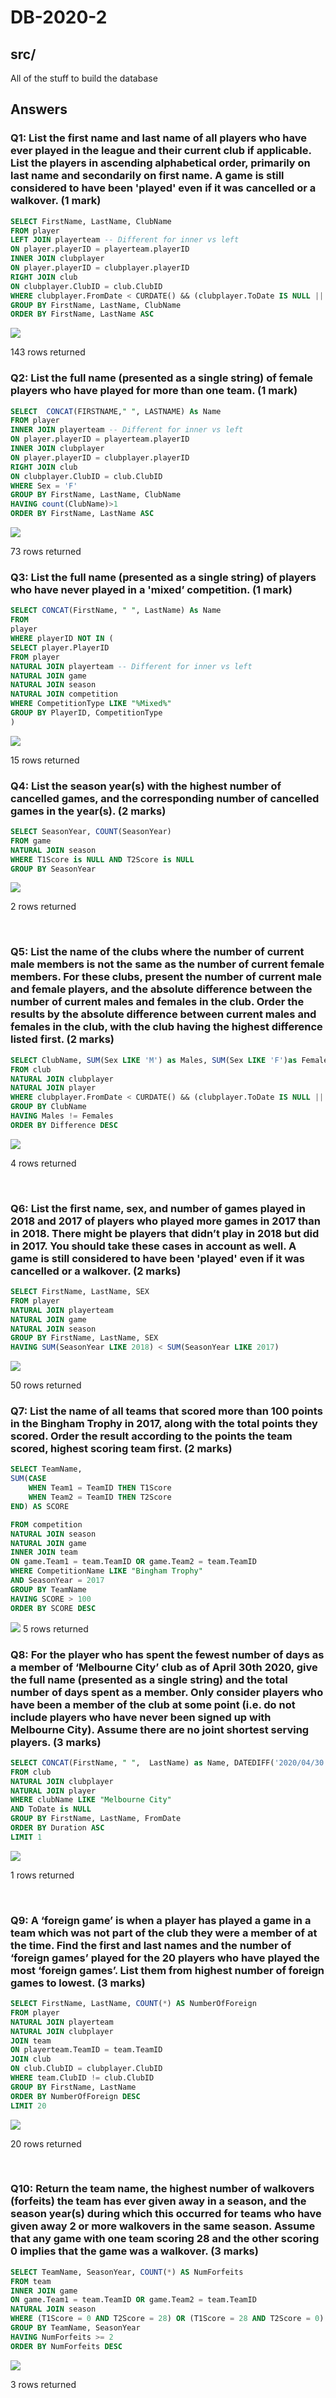 # DB-2020-2

## src/ 
All of the stuff to build the database

## Answers

### Q1: List the first name and last name of all players who have ever played in the league and their current club if applicable. List the players in ascending alphabetical order, primarily on last name and secondarily on first name. A game is still considered to have been 'played' even if it was cancelled or a walkover. (1 mark)

```sql 
SELECT FirstName, LastName, ClubName
FROM player
LEFT JOIN playerteam -- Different for inner vs left
ON player.playerID = playerteam.playerID
INNER JOIN clubplayer
ON player.playerID = clubplayer.playerID
RIGHT JOIN club
ON clubplayer.ClubID = club.ClubID
WHERE clubplayer.FromDate < CURDATE() && (clubplayer.ToDate IS NULL || clubplayer.ToDate > CURDATE())
GROUP BY FirstName, LastName, ClubName
ORDER BY FirstName, LastName ASC 
```
![](screenshots/1.png)

143 rows returned
 
### Q2: List the full name (presented as a single string) of female players who have played for more than one team. (1 mark) 

```sql 
SELECT  CONCAT(FIRSTNAME," ", LASTNAME) As Name
FROM player
INNER JOIN playerteam -- Different for inner vs left
ON player.playerID = playerteam.playerID
INNER JOIN clubplayer
ON player.playerID = clubplayer.playerID
RIGHT JOIN club
ON clubplayer.ClubID = club.ClubID
WHERE Sex = 'F'
GROUP BY FirstName, LastName, ClubName
HAVING count(ClubName)>1
ORDER BY FirstName, LastName ASC
```

![](screenshots/2.png)

73 rows returned
 

### Q3: List the full name (presented as a single string) of players who have never played in a 'mixed’ competition. (1 mark)

```sql 
SELECT CONCAT(FirstName, " ", LastName) As Name
FROM
player
WHERE playerID NOT IN (
SELECT player.PlayerID
FROM player
NATURAL JOIN playerteam -- Different for inner vs left
NATURAL JOIN game
NATURAL JOIN season
NATURAL JOIN competition
WHERE CompetitionType LIKE "%Mixed%"
GROUP BY PlayerID, CompetitionType
)
```

![](screenshots/3.png)

15 rows returned
 
### Q4: List the season year(s) with the highest number of cancelled games, and the corresponding number of cancelled games in the year(s). (2 marks)

```sql 
SELECT SeasonYear, COUNT(SeasonYear)
FROM game
NATURAL JOIN season
WHERE T1Score is NULL AND T2Score is NULL
GROUP BY SeasonYear
```

![](screenshots/4.png)

2 rows returned

 
### Q5: List the name of the clubs where the number of current male members is not the same as the number of current female members. For these clubs, present the number of current male and female players, and the absolute difference between the number of current males and females in the club. Order the results by the absolute difference between current males and females in the club, with the club having the highest difference listed first. (2 marks)

```sql 
SELECT ClubName, SUM(Sex LIKE 'M') as Males, SUM(Sex LIKE 'F')as Females , ABS(SUM(Sex LIKE 'M') - SUM(Sex LIKE 'F')) as Difference
FROM club
NATURAL JOIN clubplayer
NATURAL JOIN player
WHERE clubplayer.FromDate < CURDATE() && (clubplayer.ToDate IS NULL || clubplayer.ToDate > CURDATE())
GROUP BY ClubName
HAVING Males != Females
ORDER BY Difference DESC
```

![](screenshots/5.png)

4 rows returned

 
### Q6: List the first name, sex, and number of games played in 2018 and 2017 of players who played more games in 2017 than in 2018. There might be players that didn’t play in 2018 but did in 2017. You should take these cases in account as well. A game is still considered to have been 'played' even if it was cancelled or a walkover. (2 marks) 

```sql 
SELECT FirstName, LastName, SEX
FROM player
NATURAL JOIN playerteam
NATURAL JOIN game
NATURAL JOIN season
GROUP BY FirstName, LastName, SEX
HAVING SUM(SeasonYear LIKE 2018) < SUM(SeasonYear LIKE 2017) 
```

![](screenshots/6.png)

50 rows returned
 
### Q7: List the name of all teams that scored more than 100 points in the Bingham Trophy in 2017, along with the total points they scored. Order the result according to the points the team scored, highest scoring team first. (2 marks)
```sql
SELECT TeamName,
SUM(CASE
	WHEN Team1 = TeamID THEN T1Score
	WHEN Team2 = TeamID THEN T2Score
END) AS SCORE

FROM competition
NATURAL JOIN season
NATURAL JOIN game
INNER JOIN team
ON game.Team1 = team.TeamID OR game.Team2 = team.TeamID
WHERE CompetitionName LIKE "Bingham Trophy"
AND SeasonYear = 2017
GROUP BY TeamName
HAVING SCORE > 100
ORDER BY SCORE DESC
```

![](screenshots/7.png)
5 rows returned
 
### Q8: For the player who has spent the fewest number of days as a member of ‘Melbourne City’ club as of April 30th 2020, give the full name (presented as a single string) and the total number of days spent as a member. Only consider players who have been a member of the club at some point (i.e. do not include players who have never been signed up with Melbourne City). Assume there are no joint shortest serving players. (3 marks)

```sql 
SELECT CONCAT(FirstName, " ",  LastName) as Name, DATEDIFF('2020/04/30', FromDate) as Duration
FROM club
NATURAL JOIN clubplayer
NATURAL JOIN player
WHERE clubName LIKE "Melbourne City"
AND ToDate is NULL
GROUP BY FirstName, LastName, FromDate
ORDER BY Duration ASC
LIMIT 1
```

![](screenshots/8.png)

1 rows returned


 
### Q9: A ‘foreign game’ is when a player has played a game in a team which was not part of the club they were a member of at the time. Find the first and last names and the number of ‘foreign games’ played for the 20 players who have played the most ‘foreign games’. List them from highest number of foreign games to lowest. (3 marks)

```sql 
SELECT FirstName, LastName, COUNT(*) AS NumberOfForeign
FROM player
NATURAL JOIN playerteam
NATURAL JOIN clubplayer
JOIN team
ON playerteam.TeamID = team.TeamID
JOIN club
ON club.ClubID = clubplayer.ClubID
WHERE team.ClubID != club.ClubID
GROUP BY FirstName, LastName
ORDER BY NumberOfForeign DESC
LIMIT 20
``` 

![](screenshots/9.png)

20 rows returned

 
### Q10: Return the team name, the highest number of walkovers (forfeits) the team has ever given away in a season, and the season year(s) during which this occurred for teams who have given away 2 or more walkovers in the same season. Assume that any game with one team scoring 28 and the other scoring 0 implies that the game was a walkover. (3 marks)

```sql 
SELECT TeamName, SeasonYear, COUNT(*) AS NumForfeits
FROM team
INNER JOIN game
ON game.Team1 = team.TeamID OR game.Team2 = team.TeamID
NATURAL JOIN season
WHERE (T1Score = 0 AND T2Score = 28) OR (T1Score = 28 AND T2Score = 0)
GROUP BY TeamName, SeasonYear
HAVING NumForfeits >= 2
ORDER BY NumForfeits DESC
```

![](screenshots/10.png)

3 rows returned
